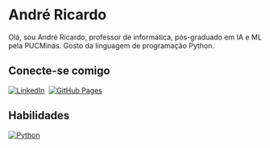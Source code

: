 # André Ricardo
Olá, sou André Ricardo, professor de informática, pós-graduado em IA e ML pela PUCMinas. 
Gosto da linguagem de programação Python.

## Conecte-se comigo
[![LinkedIn](https://cdn-icons-png.flaticon.com/256/174/174857.png)](https://www.linkedin.com/in/andre-prazeres/)  
[![GitHub Pages](https://icons.iconarchive.com/icons/simpleicons-team/simple/256/github-pages-icon.png)](https://andrepraz.github.io/resume/)

## Habilidades
[![Python](https://static-00.iconduck.com/assets.00/python-icon-256x256-9529fzj3.png)]()
